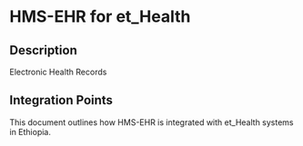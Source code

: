 # HMS-EHR for et_Health

## Description

Electronic Health Records

## Integration Points

This document outlines how HMS-EHR is integrated with et_Health systems in Ethiopia.
